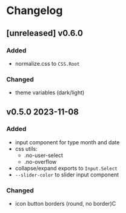 # Changelog

## [unreleased] v0.6.0

### Added

- normalize.css to `CSS.Root`

### Changed

- theme variables (dark/light)

## v0.5.0 2023-11-08

### Added

- input component for type month and date
- css utils:
    - .no-user-select
    - .no-overflow
- collapse/expand exports to `Input.Select`
- `--slider-color` to slider input component

### Changed

- icon button borders (round, no border)C
